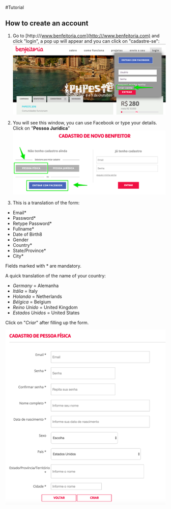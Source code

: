 #Tutorial

## How to create an account

1. Go to [http:///www.benfeitoria.com](http:///www.benfeitoria.com) and click "login", a pop up will appear and you can click on "cadastre-se":
![Cadastre-se](/images/criar_conta.png)

2. You will see this window, you can use Facebook or type your details. Click on "**Pessoa Jurídica**"
![Cadastro](/images/cadastro.png)

3. This is a translation of the form:

  * Email*
  * Password*
  * Retype Password*
  * Fullname*
  * Date of Birth8
  * Gender
  * Country*
  * State/Province*
  * City*

  Fields marked with * are mandatory.

  A quick translation of the name of your country:

  * _Germany_ = Alemanha
  * _Itália_ = Italy
  * _Holanda_ = Netherlands
  * _Bélgica_ = Belgium
  * _Reino Unido_ = United Kingdom
  * _Estados Unidos_ = United States

  Click on "*Criar*" after filling up the form.

![Form](/images/form.png)
